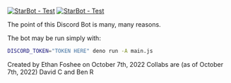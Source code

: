 [![StarBot - Test](https://github.com/its-bens-fault/Discord-Bot/actions/workflows/deno-tests.yml/badge.svg)](https://github.com/its-bens-fault/Discord-Bot/actions/workflows/deno-tests.yml)
[![StarBot - Test](https://github.com/its-bens-fault/Discord-Bot/actions/workflows/deploy.yml/badge.svg)](https://github.com/its-bens-fault/Discord-Bot/actions/workflows/deploy.yml)

The point of this Discord Bot is many, many reasons.

The bot may be run simply with:

```bash
DISCORD_TOKEN="TOKEN HERE" deno run -A main.js
```

Created by Ethan Foshee on October 7th, 2022 Collabs are (as of October
7th, 2022) David C and Ben R
